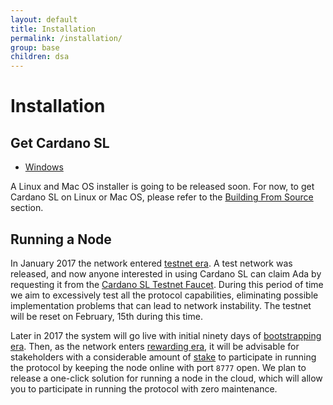 ```yaml
---
layout: default
title: Installation
permalink: /installation/
group: base
children: dsa
---
```


[//]: # (Reviewed at d0d6c2fedefb642744a24b4b0a6d8d7ad11532f6)

# Installation

## Get Cardano SL

 + [Windows](https://daedaluswallet.io/)

A Linux and Mac OS installer is going to be released soon. For now, to
get Cardano SL on Linux or Mac OS, please refer to the [Building From
Source](/for-contributors/building-from-source) section.

## Running a Node

In January 2017 the network entered [testnet era](/timeline/testnet/). A
test network was released, and now anyone interested in using Cardano SL can
claim Ada by requesting it from the [Cardano SL Testnet Faucet](https://tada.iohk.io).
During this period of time we aim to excessively test all the protocol capabilities, eliminating possible implementation problems that can lead to network instability.
The testnet will be reset on February, 15th during this time.

Later in 2017 the system will go live with initial ninety days
of [bootstrapping era](/timeline/bootstrap/). Then, as the network enters [rewarding
era](/timeline/reward/), it will be advisable for stakeholders
with a considerable amount of [stake](/proof-of-stake/#stake) to
participate in running the protocol by keeping the node online with port
`8777` open. We plan to release a one-click solution for running a node
in the cloud, which will allow you to participate in running the
protocol with zero maintenance.
